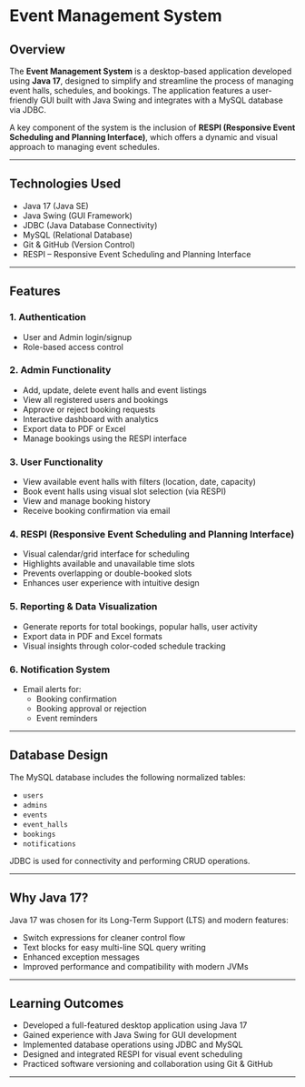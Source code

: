 # Event Management System

## Overview

The **Event Management System** is a desktop-based application developed using **Java 17**, designed to simplify and streamline the process of managing event halls, schedules, and bookings. The application features a user-friendly GUI built with Java Swing and integrates with a MySQL database via JDBC.

A key component of the system is the inclusion of **RESPI (Responsive Event Scheduling and Planning Interface)**, which offers a dynamic and visual approach to managing event schedules.

---

## Technologies Used

- Java 17 (Java SE)
- Java Swing (GUI Framework)
- JDBC (Java Database Connectivity)
- MySQL (Relational Database)
- Git & GitHub (Version Control)
- RESPI – Responsive Event Scheduling and Planning Interface

---

## Features

### 1. Authentication
- User and Admin login/signup
- Role-based access control

### 2. Admin Functionality
- Add, update, delete event halls and event listings
- View all registered users and bookings
- Approve or reject booking requests
- Interactive dashboard with analytics
- Export data to PDF or Excel
- Manage bookings using the RESPI interface

### 3. User Functionality
- View available event halls with filters (location, date, capacity)
- Book event halls using visual slot selection (via RESPI)
- View and manage booking history
- Receive booking confirmation via email

### 4. RESPI (Responsive Event Scheduling and Planning Interface)
- Visual calendar/grid interface for scheduling
- Highlights available and unavailable time slots
- Prevents overlapping or double-booked slots
- Enhances user experience with intuitive design

### 5. Reporting & Data Visualization
- Generate reports for total bookings, popular halls, user activity
- Export data in PDF and Excel formats
- Visual insights through color-coded schedule tracking

### 6. Notification System
- Email alerts for:
  - Booking confirmation
  - Booking approval or rejection
  - Event reminders

---

## Database Design

The MySQL database includes the following normalized tables:

- `users`
- `admins`
- `events`
- `event_halls`
- `bookings`
- `notifications`

JDBC is used for connectivity and performing CRUD operations.

---

## Why Java 17?

Java 17 was chosen for its Long-Term Support (LTS) and modern features:

- Switch expressions for cleaner control flow
- Text blocks for easy multi-line SQL query writing
- Enhanced exception messages
- Improved performance and compatibility with modern JVMs

---

## Learning Outcomes

- Developed a full-featured desktop application using Java 17
- Gained experience with Java Swing for GUI development
- Implemented database operations using JDBC and MySQL
- Designed and integrated RESPI for visual event scheduling
- Practiced software versioning and collaboration using Git & GitHub

---



